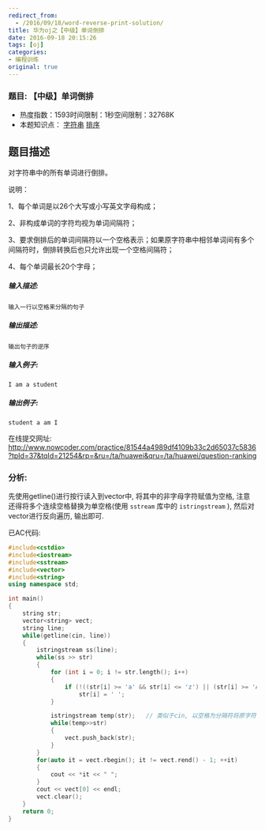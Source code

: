```yaml
---
redirect_from:
  - /2016/09/18/word-reverse-print-solution/
title: 华为oj之【中级】单词倒排
date: 2016-09-18 20:15:26
tags: [oj]
categories:
- 编程训练
original: true
---
```


### 题目: 【中级】单词倒排

- 热度指数：1593时间限制：1秒空间限制：32768K
- 本题知识点： [字符串](http://www.nowcoder.com/questionCenter?questionTypes=000100&mutiTagIds=579) [排序](http://www.nowcoder.com/questionCenter?questionTypes=000100&mutiTagIds=590)


## 题目描述

对字符串中的所有单词进行倒排。

说明：

1、每个单词是以26个大写或小写英文字母构成；

2、非构成单词的字符均视为单词间隔符；

3、要求倒排后的单词间隔符以一个空格表示；如果原字符串中相邻单词间有多个间隔符时，倒排转换后也只允许出现一个空格间隔符；

4、每个单词最长20个字母；

##### **输入描述:**

```
输入一行以空格来分隔的句子
```

##### **输出描述:**

```
输出句子的逆序
```

##### **输入例子:**

```
I am a student
```

##### **输出例子:**

```
student a am I
```



在线提交网址: http://www.nowcoder.com/practice/81544a4989df4109b33c2d65037c5836?tpId=37&tqId=21254&rp=&ru=/ta/huawei&qru=/ta/huawei/question-ranking



### 分析:

先使用getline()进行按行读入到vector中, 将其中的非字母字符赋值为空格, 注意还得将多个连续空格替换为单空格(使用 `sstream` 库中的 `istringstream` ), 然后对vector进行反向遍历, 输出即可.



已AC代码:

```cpp
#include<cstdio>
#include<iostream>
#include<sstream>
#include<vector>
#include<string>
using namespace std;

int main()
{
	string str;
	vector<string> vect;
	string line;
	while(getline(cin, line))
	{
		istringstream ss(line);
		while(ss >> str)
		{
			for (int i = 0; i != str.length(); i++)
			{
				if (!((str[i] >= 'a' && str[i] <= 'z') || (str[i] >= 'A' && str[i] <= 'Z')))
					str[i] = ' ';
			}

			istringstream temp(str);   // 类似于cin, 以空格为分隔符将原字符串中的子字符串保存
			while(temp>>str) 
			{
				vect.push_back(str);
			}
		}
		for(auto it = vect.rbegin(); it != vect.rend() - 1; ++it)
		{
			cout << *it << " ";
		}
		cout << vect[0] << endl;
		vect.clear();
	}
	return 0;
}
```

